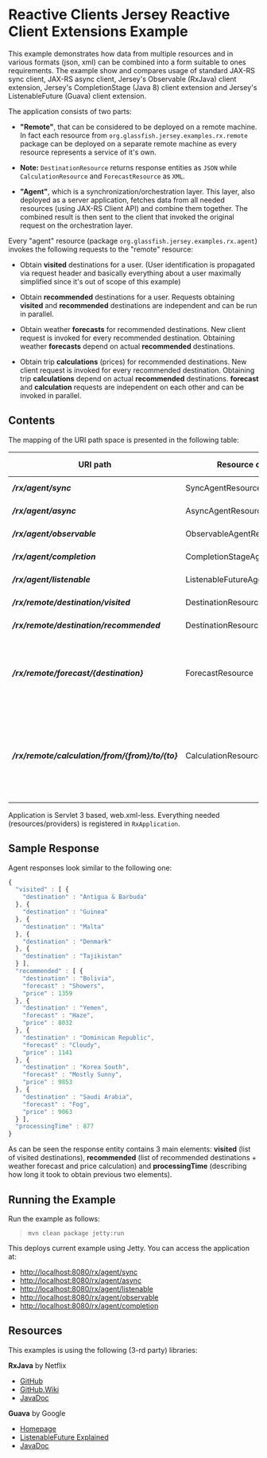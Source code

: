 Reactive Clients Jersey Reactive Client Extensions Example
==========================================================

This example demonstrates how data from multiple resources and in
various formats (json, xml) can be combined into a form suitable to ones
requirements. The example show and compares usage of standard JAX-RS
sync client, JAX-RS async client, Jersey's Observable (RxJava) client
extension, Jersey's CompletionStage (Java 8) client extension and
Jersey's ListenableFuture (Guava) client extension.

The application consists of two parts:

-   **"Remote"**, that can be considered to be deployed on a
    remote machine. In fact each resource from
    `org.glassfish.jersey.examples.rx.remote` package can be deployed on
    a separate remote machine as every resource represents a service of
    it's own.

-   **Note:** `DestinationResource` returns response entities as `JSON`
    while `CalculationResource` and `ForecastResource` as `XML`.

-   **"Agent"**, which is a synchronization/orchestration layer. This
    layer, also deployed as a server application, fetches data from all
    needed resources (using JAX-RS Client API) and combine
    them together. The combined result is then sent to the client that
    invoked the original request on the orchestration layer.

Every "agent" resource (package `org.glassfish.jersey.examples.rx.agent`)
invokes the following requests to the "remote" resource:

-   Obtain **visited** destinations for a user. (User identification is
    propagated via request header and basically everything about a user
    maximally simplified since it's out of scope of this example)

-   Obtain **recommended** destinations for a user. Requests obtaining
    **visited** and **recommended** destinations are independent and can
    be run in parallel.

-   Obtain weather **forecasts** for recommended destinations. New
    client request is invoked for every recommended destination.
    Obtaining weather **forecasts** depend on actual
    **recommended** destinations.

-   Obtain trip **calculations** (prices) for recommended destinations.
    New client request is invoked for every recommended destination.
    Obtaining trip **calculations** depend on actual
    **recommended** destinations. **forecast** and **calculation**
    requests are independent on each other and can be invoked
    in parallel.

Contents
--------

The mapping of the URI path space is presented in the following table:

URI path                                           | Resource class                  | HTTP methods   | Allowed values
-------------------------------------------------- | ------------------------------- | -------------- | ------------------------------------------------------------------------------
**_/rx/agent/sync_**                               | SyncAgentResource               | GET            | returns JSON
**_/rx/agent/async_**                              | AsyncAgentResource              | GET            | returns JSON
**_/rx/agent/observable_**                         | ObservableAgentResource         | GET            | returns JSON
**_/rx/agent/completion_**                         | CompletionStageAgentResource    | GET            | returns JSON
**_/rx/agent/listenable_**                         | ListenableFutureAgentResource   | GET            | returns JSON
**_/rx/remote/destination/visited_**               | DestinationResource             | GET            | returns JSON
**_/rx/remote/destination/recommended_**           | DestinationResource             | GET            | returns JSON
**_/rx/remote/forecast/{destination}_**            | ForecastResource                | GET            | destination - name of a country; returns XML (random value)
**_/rx/remote/calculation/from/{from}/to/{to}_**   | CalculationResource             | GET            | from - name of a country, to - name of a country; returns XML (random value)

Application is Servlet 3 based, web.xml-less. Everything needed (resources/providers) is registered in `RxApplication`.

Sample Response
---------------

Agent responses look similar to the following one:

```javascript
{
  "visited" : [ {
    "destination" : "Antigua & Barbuda"
  }, {
    "destination" : "Guinea"
  }, {
    "destination" : "Malta"
  }, {
    "destination" : "Denmark"
  }, {
    "destination" : "Tajikistan"
  } ],
  "recommended" : [ {
    "destination" : "Bolivia",
    "forecast" : "Showers",
    "price" : 1359
  }, {
    "destination" : "Yemen",
    "forecast" : "Haze",
    "price" : 8032
  }, {
    "destination" : "Dominican Republic",
    "forecast" : "Cloudy",
    "price" : 1141
  }, {
    "destination" : "Korea South",
    "forecast" : "Mostly Sunny",
    "price" : 9853
  }, {
    "destination" : "Saudi Arabia",
    "forecast" : "Fog",
    "price" : 9063
  } ],
  "processingTime" : 877
}
```

As can be seen the response entity contains 3 main elements: **visited**
(list of visited destinations), **recommended** (list of recommended
destinations + weather forecast and price calculation) and
**processingTime** (describing how long it took to obtain previous two
elements).

Running the Example
-------------------

Run the example as follows:

>     mvn clean package jetty:run

This deploys current example using Jetty. You can access the application at:

-   <http://localhost:8080/rx/agent/sync>
-   <http://localhost:8080/rx/agent/async>
-   <http://localhost:8080/rx/agent/listenable>
-   <http://localhost:8080/rx/agent/observable>
-   <http://localhost:8080/rx/agent/completion>

Resources
---------

This examples is using the following (3-rd party) libraries:

**RxJava** by Netflix
-   [GitHub](https://github.com/ReactiveX/RxJava)
-   [GitHub.Wiki](https://github.com/ReactiveX/RxJava/wiki)
-   [JavaDoc](http://reactivex.io/RxJava/javadoc/)

**Guava** by Google
-   [Homepage](https://code.google.com/p/guava-libraries/)
-   [ListenableFuture
    Explained](https://code.google.com/p/guava-libraries/wiki/ListenableFutureExplained)
-   [JavaDoc](http://docs.guava-libraries.googlecode.com/git/javadoc/index.html?overview-summary.html)
